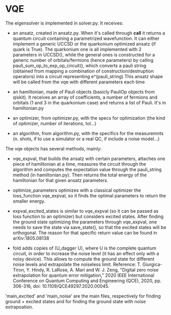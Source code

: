 # VQE

The eigensolver is implemented in solver.py. It receives:

- an ansatz, created in ansatz.py. When it's called through __call__ it returns a quantum circuit containing a parametrized wavefunction. 
  It can either implement a generic UCCSD or the quarkonium optimized ansatz (if quark is True). The quarkonium one is all implemented with 2 parameters in UCCSD(), while 
  the general ones is constructed for a generic number of orbitals/fermions (hence parameters) by calling pauli_sum_op_to_exp_op_circuit(), which converts a pauli string 
  (obtained from mapping a combination of construction/destruption operators) into a circuit representing e^(pauli_string)
  This ansatz shape will be called from the vqe with different parameters each time
 
 - an hamiltonian, made of Pauli objects (basicly PauliOp objects from qiskit). It receives an array of coefficients, a number of fermions and orbitals (1 and 3 in the
   quarkonium case) and returns a list of Pauli. It's in hamiltonian.py
   
 - an optimizer, from optimizer.py, with the specs for optimization (the kind of optimizer, number of iterations, tol...)
 
 - an algorithm, from algorithm.py, with the specifics for the measuremnts (n. shots, if to use a simulator or a real QC, if include a noise model...)
 
 The vqe objects has several methods, mainly:
 
 - vqe_expval, that builds the ansatz with certain parameters, attaches one piece of hamiltonian at a time, measures the circuit through the algorithm and computes
   the expectation value through the pauli_string method (in hamiltonian.py). Then returns the total energy of the hamiltonian for that given ansatz parameters.
   
 - optimize_parameters optimizes with a classical optimizer the loss_function vqe_expval, so it finds the optimal parameters to return the smaller energy.
 
 - expval_excited_states is similar to vqe_expval (so it can be passed as loss function to an optimizer) but considers excited states. After finding the ground state 
   optimizing the parameters through vqe_expval, one needs to save the state via save_state(), so that the excited states will be orthogonal. The reason for that specific 
   return value can be found in 	arXiv:1805.08138
   
 - fold adds copies of (U_dagger U), where U is the complete quantum circuit, in order to increase the noise level (it has an effect only with a noisy device). This 
   allows to compute the ground state for different noise levels and extrapolate the noiseless limit. 
   Reference: T. Giurgica-Tiron, Y. Hindy, R. LaRose, A. Mari and W. J. Zeng, "Digital zero noise extrapolation for quantum error mitigation," 
   2020 IEEE International Conference on Quantum Computing and Engineering (QCE), 2020, pp. 306-316, doi: 10.1109/QCE49297.2020.00045.
   
   
'main_excited' and 'main_noise' are the main files, respectively for finding ground + excited states and for finding the ground state with noise extrapoation.
